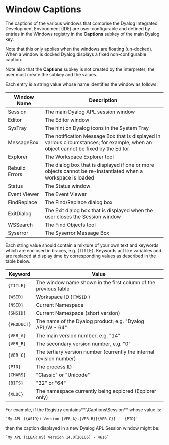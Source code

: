 # Window Captions

The captions of the various windows that comprise the Dyalog Integrated Development Environment (IDE) are user-configurable and defined by entries in the Windows registry in the **Captions** subkey of the main Dyalog key.

Note that this only applies when the windows are floating (un-docked). When a window is docked Dyalog displays a fixed non-configurable caption.

Note also that the **Captions** subkey is not created by the interpreter; the user must create the subkey and the values.

Each entry is a string value whose name identifies the window as follows:

| Window Name | Description |
| --- | ---  |
| Session | The main Dyalog APL session window |
| Editor | The Editor window |
| SysTray | The hint on Dyalog icons in the System Tray |
| MessageBox | The notification Message Box that is displayed in various circumstances; for example, when an object cannot be fixed by the Editor |
| Explorer | The Workspace Explorer tool |
| Rebuild Errors | The dialog box that is displayed if one or more objects cannot be re-instantiated when a workspace is loaded |
| Status | The Status window |
| Event Viewer | The Event Viewer |
| FindReplace | The Find/Replace dialog box |
| ExitDialog | The Exit dialog box that is displayed when the user closes the Session window |
| WSSearch | The Find Objects tool |
| Syserror | The Syserror Message Box |

Each string value should contain a mixture of your own text and keywords which are enclosed in braces, e.g. {TITLE}. Keywords act like variables and are replaced at display time by corresponding values as described in the table below.

| Keyword | Value |
| --- | ---  |
| `{TITLE}` | The window name shown in the first column of the previous table |
| `{WSID}` | Workspace ID ( `⎕WSID` ) |
| `{NSID}` | Current Namespace |
| `{SNSID}` | Current Namespace (short version) |
| `{PRODUCT}` | The name of the Dyalog product, e.g. "Dyalog APL/W - 64" |
| `{VER_A}` | The main version number, e.g. "14" |
| `{VER_B}` | The secondary version number, e.g. "0" |
| `{VER_C}` | The tertiary  version number (currently the internal revision number) |
| `{PID}` | The process ID |
| `{CHARS}` | "Classic" or "Unicode" |
| `{BITS}` | "32" or "64" |
| `{XLOC}` | The namespace currently being explored (Explorer only) |

For example, if the Registry contains**.\Captions\Session** whose value is:
```apl
`My APL ({WSID}) Version {VER_A}.{VER_B}[{VER_C}]  - {PID}`
```

then the caption displayed in a new Dyalog APL Session window might be:
```apl
`My APL (CLEAR WS) Version 14.0[20105] - 4616`
```
